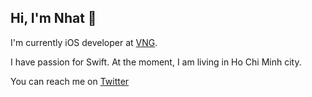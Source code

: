 ## Hi, I'm Nhat 👋 
I'm currently iOS developer at [VNG](https://www.vng.com.vn). 

I have passion for Swift. At the moment, I am living in Ho Chi Minh city.

You can reach me on [Twitter](https://twitter.com/nhatjle6)
